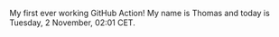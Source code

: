 My first ever working GitHub Action!
My name is Thomas and today is Tuesday, 2 November, 02:01 CET. 
